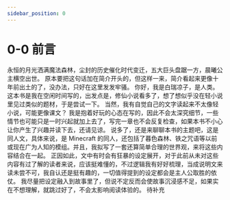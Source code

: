 ```yaml
---
sidebar_position: 0
---
```


# 0-0 前言

永恒的月光洒满魔法森林，尘封的历史催化时代变迁，五大巨头盘踞一方，晨曦公主横空出世。
原本要把这句话加在简介开头的，但这样一来，简介看起来更像十年前出土的了，没办法，只好在这里发发牢骚。 
你好，我是白瑞凉子，是人类。 这本书是我在空闲时间写的，出发点是，修仙小说看多了，想了想似乎没在轻小说里见过类似的题材，于是尝试一下。
当然，我有自觉自己的文字读起来不太像轻小说，可能更像课文？ 我是抱着好玩的心态在写的，因此不会太深究细节，一些情节也可能只是一时兴起就加上去了，写完一章也不会反复检查，如果本书不小心让你产生了兴趣并读下去，还请见谅。
说多了，还是来聊聊本书的主题吧，这是同人文，具体来说，是 Minecraft 的同人，还包括了暮色森林、铁之咒语等以前或现在广为人知的模组。并且，我拟写了一套还算简单合理的世界观，来将这些内容结合在一起。 
正因如此，文中有时会有狂暴的设定展开，对于此前从未对这些内容有过了解的读者来说，应该挺难懂的，不过逻辑我有好好梳理，当成说明文来读未尝不可，我自认还是挺有趣的，一切值得提到的设定都会是主人公取胜的依仗。
我尽量把设定融入到故事里了，但说不定反而会使故事沉浸感不足，如果实在不想理解，就跳过好了，不会太影响阅读体验的。
待补充